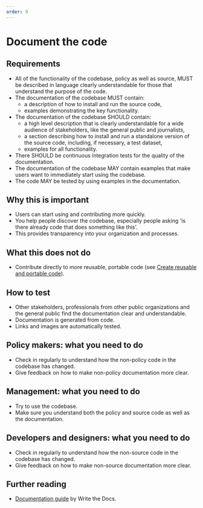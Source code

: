 ```yaml
---
order: 9
---
```

# Document the code

<!-- SPDX-License-Identifier: CC0-1.0 -->
<!-- written in 2019 - 2022 by The Foundation for Public Code <info@publiccode.net> -->

## Requirements

* All of the functionality of the codebase, policy as well as source, MUST be described in language clearly understandable for those that understand the purpose of the code.
* The documentation of the codebase MUST contain:
  * a description of how to install and run the source code,
  * examples demonstrating the key functionality.
* The documentation of the codebase SHOULD contain:
  * a high level description that is clearly understandable for a wide audience of stakeholders, like the general public and journalists,
  * a section describing how to install and run a standalone version of the source code, including, if necessary, a test dataset,
  * examples for all functionality.
* There SHOULD be continuous integration tests for the quality of the documentation.
* The documentation of the codebase MAY contain examples that make users want to immediately start using the codebase.
* The code MAY be tested by using examples in the documentation.

## Why this is important

* Users can start using and contributing more quickly.
* You help people discover the codebase, especially people asking 'is there already code that does something like this'.
* This provides transparency into your organization and processes.

## What this does not do

* Contribute directly to more reusable, portable code (see [Create reusable and portable code](./reusable-and-portable-codebases.md)).

## How to test

* Other stakeholders, professionals from other public organizations and the general public find the documentation clear and understandable.
* Documentation is generated from code.
* Links and images are automatically tested.

## Policy makers: what you need to do

* Check in regularly to understand how the non-policy code in the codebase has changed.
* Give feedback on how to make non-policy documentation more clear.

## Management: what you need to do

* Try to use the codebase.
* Make sure you understand both the policy and source code as well as the documentation.

## Developers and designers: what you need to do

* Check in regularly to understand how the non-source code in the codebase has changed.
* Give feedback on how to make non-source documentation more clear.

## Further reading

* [Documentation guide](https://www.writethedocs.org/guide/) by Write the Docs.
